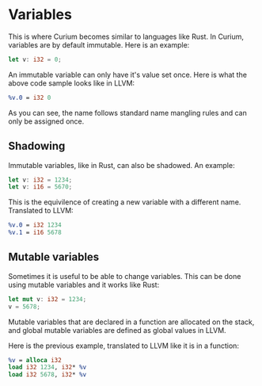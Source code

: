 # Variables


This is where Curium becomes similar to languages like Rust. In Curium, variables are by default immutable. Here is an example:

```rust
let v: i32 = 0;
```

An immutable variable can only have it's value set once. Here is what the above code sample looks like in LLVM:

```LLVM
%v.0 = i32 0
```

As you can see, the name follows standard name mangling rules and can only be assigned once.

## Shadowing

Immutable variables, like in Rust, can also be shadowed. An example:

```rust
let v: i32 = 1234;
let v: i16 = 5670;
```

This is the equivilence of creating a new variable with a different name. Translated to LLVM:

```LLVM
%v.0 = i32 1234
%v.1 = i16 5678
```

## Mutable variables

Sometimes it is useful to be able to change variables. This can be done using mutable variables and it works like Rust:

```rust
let mut v: i32 = 1234;
v = 5678;
```

Mutable variables that are declared in a function are allocated on the stack, and global mutable variables are defined as global values in LLVM.

Here is the previous example, translated to LLVM like it is in a function:

```LLVM
%v = alloca i32
load i32 1234, i32* %v
load i32 5678, i32* %v
```